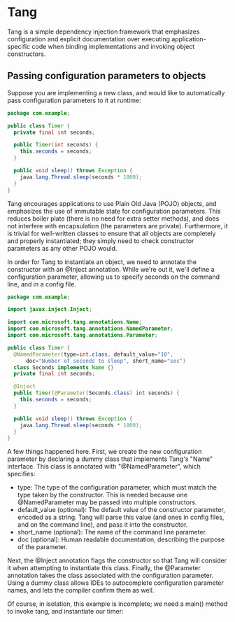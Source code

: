 Tang
====

Tang is a simple dependency injection framework that emphasizes configuration
and explicit documentation over executing application-specific code when binding
implementations and invoking object constructors.

Passing configuration parameters to objects
-------------------------------------------

Suppose you are implementing a new class, and would like to 
automatically pass configuration parameters to it at runtime:

```java
package com.example;

public class Timer {
  private final int seconds;

  public Timer(int seconds) {
    this.seconds = seconds;
  }

  public void sleep() throws Exception {
    java.lang.Thread.sleep(seconds * 1000);
  }
}
```
Tang encourages applications to use Plain Old Java (POJO) objects, and emphasizes the
use of immutable state for configuration parameters.  This reduces boiler plate (there is
no need for extra setter methods), and does not interfere with encapsulation (the 
parameters are private).  Furthermore, it is trivial for well-written classes to ensure
that all objects are completely and properly instantiated; they simply need to check 
constructor parameters as any other POJO would.

In order for Tang to instantiate an object, we need to annotate the constructor with an
@Inject annotation.  While we're out it, we'll define a configuration parameter, allowing
us to specify seconds on the command line, and in a config file.

```java
package com.example;

import javax.inject.Inject;

import com.microsoft.tang.annotations.Name;
import com.microsoft.tang.annotations.NamedParameter;
import com.microsoft.tang.annotations.Parameter;

public class Timer {
  @NamedParameter(type=int.class, default_value="10",
      doc="Number of seconds to sleep", short_name="sec")
  class Seconds implements Name {}
  private final int seconds;

  @Inject
  public Timer(@Parameter(Seconds.class) int seconds) {
    this.seconds = seconds;
  }

  public void sleep() throws Exception {
    java.lang.Thread.sleep(seconds * 1000);
  }
}
```
A few things happened here.  First, we create the new configuration parameter
by declaring a dummy class that implements Tang's "Name" interface.  This class
is annotated with "@NamedParameter", which specifies:

 * type: The type of the configuration parameter, which must match the type taken by the constructor.  This is needed because one @NamedParameter may be passed into multiple constructors.
 * default_value (optional): The default value of the constructor parameter, encoded as a string.  Tang will parse this value (and ones in config files, and on the command line), and pass it into the constructor.
 * short_name (optional): The name of the command line parameter.
 * doc (optional): Human readable documentation, describing the purpose of the parameter.

Next, the @Inject annotation flags the constructor so that Tang will consider it
when attempting to instantiate this class.  Finally, the @Parameter annotation
takes the class associated with the configuration parameter.  Using a dummy class
allows IDEs to autocomplete configuration parameter names, and lets the compiler
confirm them as well.

Of course, in isolation, this example is incomplete; we need a main() method to 
invoke tang, and instantiate our timer:

```java
```